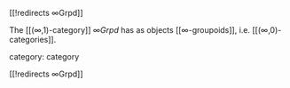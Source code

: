 [[!redirects ∞Grpd]]


The [[(∞,1)-category]] $\infty Grpd$ has as objects [[∞-groupoids]], i.e. [[(∞,0)-categories]].

category: category

[[!redirects ∞Grpd]]


